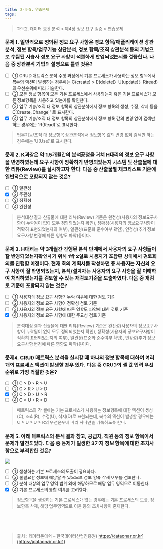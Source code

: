 ```yaml
---
title: 2-4-5. 연습문제
tags: 
---
```


> 과목2. 데이터 요건 분석 > 제4장 정보 요구 검증 > 연습문제

### 문제 1. 일반적으로 정의된 정보 요구 사항은 정보 항목/애플리케이션 상관분석, 정보 항목/업무기능 상관분석, 정보 항목/조직 상관분석 등의 기법으로 수집된 사용자 정보 요구 사항이 적절하게 반영되었는지를 검증한다. 다음 중 상관분석 기법의 설명으로 틀린 것은?
  * [ ] ① CRUD 매트릭스 분석 수행 과정에서 기본 프로세스가 사용하는 정보 항목에서 복수의 액션이 발생하는 경우에는 C(create) > D(delete)〉U(update)〉R(read)의 우선순위에 따라 기술한다.
  * [ ] ② 모든 정보 항목이 모든 기본 프로세스에서 사용되는지 혹은 기본 프로세스가 모든 정보항목을 사용하고 있는지를 확인한다.
  * [ ] ③ 업무 기능/조직 대 정보 항목의 상관분석에서 정보 항목의 생성, 수정, 삭제 등을C(Create, Change)' 로 표시한다.
  * [x] ④ 업무 기능/조직 대 정보 항목의 상관분석에서 정보 항목 값의 변경 없이 검색만 하는 경우에는 'R(Read)'로 표시한다.
> 업무기능/조직 대 정보항목 상관분석에서 정보항목 값의 변경 없이 검색만 하는 경우에는 'U(Use)'로 표시한다.

### 문제 2. K과장은 약 1.5개월간의 분석공정을 거쳐 H대리의 정보 요구 사항을 반영하였는데 요구 사항이 정확하게 반영되었는지 시스템 및 산출물에 대한 리뷰(Review)를 실시하고자 한다. 다음 중 산출물별 체크리스트 기준에 일반적으로 포함되지 않는 것은?
  * [ ] ① 일관성
  * [x] ② 주관성
  * [ ] ③ 정확성
  * [ ] ④ 완전성
> 분석대상 결과 산출물에 대한 리뷰(Review) 기준은 완전성(사용자의 정보요구사항이 누락됨이 없이 모두 정의되었는지 확인), 정확성(사용자의 정보요구사항이 적확히 표현되었는지의 여부), 일관성(표준화 준수여부 확인), 안정성(추가 정보요구사항 변경에 따른 영향도 파악)등이다.

### 문제 3. H대리는 약 3개월간 진행된 분석 단계에서 사용자의 요구 사항들이 잘 반영되었는지확인하기 위해 1박 2일로 사용자가 포함된 상태에서 검토회의를 진행할 예정이다. 현재 회의 계획서를 작성하던 중 사용자는 자신의 요구 사항이 잘 반영되었는지, 분석/설계자는 사용자의 요구 사항을 잘 이해하여 처리하였는지를 검토할 수 있는 재검토기준을 도출하였다. 다음 중 재검토 기준에 포함되지 않는 것은?
  * [ ] ① 사용자의 정보 요구 사항의 누락 여부에 대한 검토 기준
  * [ ] ② 사용자의 정보 요구 사항이 정확성 검토 기준
  * [ ] ③ 사용자의 정보 요구 사항에 따른 영향도 파악에 대한 검토 기준
  * [x] ④ 사용자의 정보 요구 사항에 대한 주도성 검토 기준
> 분석대상 결과 산출물에 대한 리뷰(Review) 기준은 완전성(사용자의 정보요구사항이 누락됨이 없이 모두 정의되었는지 확인), 정확성(사용자의 정보요구사항이 적확히 표현되었는지의 여부), 일관성(표준화 준수여부 확인), 안정성(추가 정보요구사항 변경에 따른 영향도 파악)등이다.

### 문제4. CRUD 매트릭스 분석을 실시할 때 하나의 정보 항목에 대하여 여러 개의 프로세스 액션이 발생할 경우 있다. 다음 중 CRUD의 셀 값 입력 우선순위로 가장 적절한 것은?
  * [ ] ① C > D > R > U
  * [ ] ② C > R > U > D
  * [x] ③ C > D > U > R
  * [ ] ④ C > U > R > D
> 매트릭스의 각 셀에는 기본 프로세스가 사용하는 정보항목에 대한 액션이 생성(C), 조회(R), 수정(U), 삭제(D)로 표현되는데, 복수의 액션이 발생할 경우에는 C > D > U > R의 우선순위에 따라 하나만을 기록하도록 한다.

### 문제 5. 아래 매트릭스의 분석 결과 창고, 공급자, 직원 등의 정보 항목에서 문제가 발견되었다. 다음 중 문제가 발생한 3가지 정보 항목에 대한 조치사항으로 부적합한 것은?
![](../images_files/moon01.gif)
  * [ ] ① 생성하는 기본 프로세스의 도출이 필요하다.
  * [ ] ② 불필요한 정보에 해당할 수 있으므로 정보 항목 삭제 여부를 검토한다.
  * [ ] ③ 분석 대상의 업무 영역 범위 외에 해당하므로 해당 업무 영역으로 이동한다.
  * [x] ④ 기본 프로세스의 통합 여부를 고려한다.
> 정보항목을 생성하는 기본 프로세스가 없는 경우에는 기본 프로세스의 도출, 정보항목 삭제, 해당 업무영역으로 이동 등의 조치사항이 존재한다.

<br><br><br>
> 출처 : 데이터온에어 – 한국데이터산업진흥원([https://dataonair.or.kr](https://dataonair.or.kr))